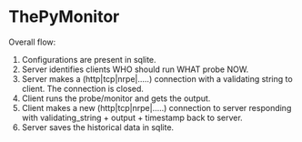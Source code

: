 ThePyMonitor
============

Overall flow:

1. Configurations are present in sqlite.
2. Server identifies clients WHO should run WHAT probe NOW.
3. Server makes a (http|tcp|nrpe|.....) connection with a validating string to client. The connection is closed.
4. Client runs the probe/monitor and gets the output.
5. Client makes a new (http|tcp|nrpe|.....) connection to server responding with validating_string + output + timestamp back to server.
6. Server saves the historical data in sqlite.
